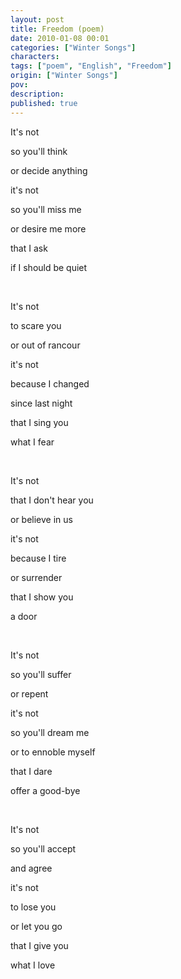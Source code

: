 ```yaml
---
layout: post
title: Freedom (poem)
date: 2010-01-08 00:01
categories: ["Winter Songs"]
characters: 
tags: ["poem", "English", "Freedom"]
origin: ["Winter Songs"]
pov: 
description: 
published: true
---
```


It's not

so you'll think

or decide anything

it's not

so you'll miss me

or desire me more

that I ask

if I should be quiet

<br>

It's not

to scare you

or out of rancour

it's not

because I changed

since last night

that I sing you

what I fear

<br>

It's not

that I don't hear you

or believe in us

it's not

because I tire

or surrender

that I show you

a door

<br>

It's not

so you'll suffer

or repent

it's not 

so you'll dream me

or to ennoble myself

that I dare

offer a good-bye

<br>

It's not

so you'll accept

and agree

it's not

to lose you

or let you go

that I give you

what I love
